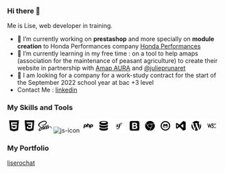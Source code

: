 ### Hi there 👋


Me is Lise, web developer in training.

- 🔭 I’m currently working on **prestashop** and more specially on **module creation** to Honda Performances company [Honda Performances](https://hondaperformances.com "Honda Performances") 
- 🌱 I’m currently learning in my free time : on a tool to help amaps (association for the maintenance of peasant agriculture) to create their website in partnership with [Amap AURA](https://amap-aura.org/ "Amap AURA") and [@julieprunaret](https://www.github.com/julieprunaret "Julie Prunaret")
- 👯 I am looking for a company for a work-study contract for the start of the September 2022 school year at bac +3 level
- Contact Me : [linkedin](https://www.linkedin.com/in/lise-rochat-484538111/ "Linkedin Rochat Lise")

### My Skills and Tools
![html-icon](https://github.com/vorillaz/devicons/blob/master/!PNG/html5.png "HTML 5")
![css-icon](https://github.com/vorillaz/devicons/blob/master/!PNG/css3.png "CSS 3")
![sass-icon](https://github.com/vorillaz/devicons/blob/master/!PNG/sass.png "SASS")
![js-icon](https://raw.githubusercontent.com/vorillaz/devicons/master/!PNG/javascript_1.png "Javascript")
![php-icon](https://github.com/vorillaz/devicons/blob/master/!PNG/php.png "PHP")
![database-icon](https://github.com/vorillaz/devicons/blob/master/!PNG/database.png "Database")
![symfony-icon](https://github.com/vorillaz/devicons/blob/master/!PNG/symfony.png "Symfony")
![bootstrap-icon](https://github.com/vorillaz/devicons/blob/master/!PNG/bootstrap.png "Bootstrap")
![chrome-icon](https://github.com/vorillaz/devicons/blob/master/!PNG/chrome.png "Chrome")
![github-icon](https://github.com/vorillaz/devicons/blob/master/!PNG/github.png "Github")
![vscode-icon](https://github.com/vorillaz/devicons/blob/master/!PNG/visualstudio.png "Visual Studio Code")
![wordpress-icon](https://github.com/vorillaz/devicons/blob/master/!PNG/wordpress.png "Wordpress")
![w3c-icon](https://github.com/vorillaz/devicons/blob/master/!PNG/w3c.png "W3C")

### My Portfolio
[liserochat](https://liserochat.com "PortFolio Lise Rochat")


